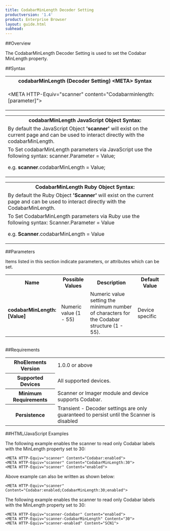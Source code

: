 ```yaml
---
title: CodabarMinLength Decoder Setting
productversion: '1.4'
product: Enterprise Browser
layout: guide.html
subhead: 
---
```

##Overview

The CodabarMinLength Decoder Setting is used to set the Codabar MinLength property.

##Syntax

<table class="re-table"><tr><th class="tableHeading">codabarMinLength (Decoder Setting) &lt;META&gt; Syntax
</th></tr><tr><td class="clsSyntaxCells clsOddRow"><p>&lt;META HTTP-Equiv="scanner" content="Codabarminlength:[parameter]"&gt;</p></td></tr></table>
<table class="re-table"><tr><th class="tableHeading">codabarMinLength JavaScript Object Syntax:</th></tr><tr><td class="clsSyntaxCells clsOddRow">
By default the JavaScript Object <b>'scanner'</b> will exist on the current page and can be used to interact directly with the codabarMinLength.
</td></tr><tr><td class="clsSyntaxCells clsEvenRow">
To Set codabarMinLength parameters via JavaScript use the following syntax: scanner.Parameter = Value;
<P />e.g. <b>scanner</b>.codabarMinLength = Value;
</td></tr></table>
<table class="re-table"><tr><th class="tableHeading">CodabarMinLength Ruby Object Syntax:</th></tr><tr><td class="clsSyntaxCells clsOddRow">
By default the Ruby Object <b>'Scanner'</b> will exist on the current page and can be used to interact directly with the CodabarMinLength.
</td></tr><tr><td class="clsSyntaxCells clsEvenRow">
To Set CodabarMinLength parameters via Ruby use the following syntax: Scanner.Parameter = Value
<P />e.g. <b>Scanner</b>.codabarMinLength = Value
</td></tr></table>



##Parameters


Items listed in this section indicate parameters, or attributes which can be set.
<table class="re-table"><col width="20%" /><col width="20%" /><col width="38%" /><col width="22%" /><tr><th class="tableHeading">Name</th><th class="tableHeading">Possible Values</th><th class="tableHeading">Description</th><th class="tableHeading">Default Value</th></tr><tr><td class="clsSyntaxCells clsOddRow"><b>codabarMinLength:[Value]
</b></td><td class="clsSyntaxCells clsOddRow">Numeric value (1 - 55)</td><td class="clsSyntaxCells clsOddRow">Numeric value setting the minimum number of characters for the Codabar structure (1 - 55).</td><td class="clsSyntaxCells clsOddRow">Device specific</td></tr></table>
<table class="re-table"><col width="78%" /><col width="8%" /><col width="1%" /><col width="5%" /><col width="1%" /><col width="5%" /><col width="2%" /></table>





##Requirements

<table class="re-table"><tr><th class="tableHeading">RhoElements Version</th><td class="clsSyntaxCell clsEvenRow">1.0.0 or above
</td></tr><tr><th class="tableHeading">Supported Devices</th><td class="clsSyntaxCell clsOddRow">All supported devices.</td></tr><tr><th class="tableHeading">Minimum Requirements</th><td class="clsSyntaxCell clsOddRow">Scanner or Imager module and device supports Codabar.</td></tr><tr><th class="tableHeading">Persistence</th><td class="clsSyntaxCell clsEvenRow">Transient - Decoder settings are only guaranteed to persist until the Scanner is disabled</td></tr></table>


##HTML/JavaScript Examples

The following example enables the scanner to read only Codabar labels with the MinLength property set to 30:

	<META HTTP-Equiv="scanner" Content="Codabar:enabled">
	<META HTTP-Equiv="scanner" Content="CodabarMinLength:30">
	<META HTTP-Equiv="scanner" Content="enabled">
	
Above example can also be written as shown below:

	<META HTTP-Equiv="scanner" Content="Codabar:enabled;CodabarMinLength:30;enabled">
	
The following example enables the scanner to read only Codabar labels with the MinLength property set to 30:

	<META HTTP-Equiv="scanner-Codabar" Content="enabled">
	<META HTTP-Equiv="scanner-CodabarMinLength" Content="30">
	<META HTTP-Equiv="scanner-enabled" Content="SCN1">
	




